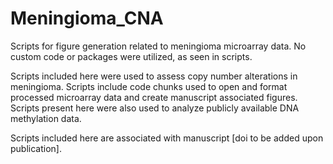 # Meningioma_CNA
Scripts for figure generation related to meningioma microarray data. No custom code or packages were utilized, as seen in scripts.

Scripts included here were used to assess copy number alterations in meningioma. Scripts include code chunks used to open and format processed microarray data
and create manuscript associated figures. Scripts present here were also used to analyze publicly available DNA methylation data.

Scripts included here are associated with manuscript [doi to be added upon publication].
